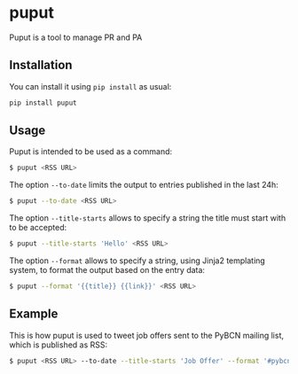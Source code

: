 # puput

Puput is a tool to manage PR and PA

## Installation

You can install it using `pip install` as usual:
```bash
pip install puput
```

## Usage

Puput is intended to be used as a command:
```bash
$ puput <RSS URL>
```

The option `--to-date` limits the output to entries published in the last 24h:
```bash
$ puput --to-date <RSS URL>
```

The option `--title-starts` allows to specify a string the title must start with to be accepted:
```bash
$ puput --title-starts 'Hello' <RSS URL>
```

The option `--format` allows to specify a string, using Jinja2 templating system, to format the output based on the entry data:
```bash
$ puput --format '{{title}} {{link}}' <RSS URL>
```

## Example

This is how puput is used to tweet job offers sent to the PyBCN mailing list, which is published as RSS:
```bash
$ puput <RSS URL> --to-date --title-starts 'Job Offer' --format '#pybcn #jobs {{title[11:]}} {{link}}'
```
